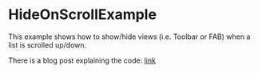 HideOnScrollExample
=============

This example shows how to show/hide views (i.e. Toolbar or FAB) when a list is scrolled up/down.

There is a blog post explaining the code: [link](http://mzgreen.github.io/2015/02/15/How-to-hideshow-Toolbar-when-list-is-scroling%28part1%29/)


